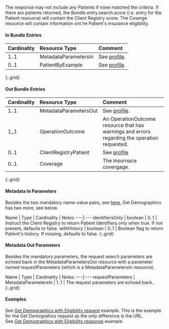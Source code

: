 The response may not include any Patients if none matched the criteria.  If there are patients returned, the Bundle.entry.search.score (i.e. entry for the Patient resource) will contain the Client Registry score.  The Coverge resource will contain information ont he Patient's insurance eligibility.

#### In Bundle Entries

Cardinality | Resource Type | Comment
:---|:---|:---
1..1 | MetadataParametersIn | See [profile](StructureDefinition-bc-metadata-parameters-in.html).
0..1 | PatientByExample | See [profile](StructureDefinition-bc-patient-by-example.html).
{:.grid}

#### Out Bundle Entries

Cardinality | Resource Type | Comment
:---|:---|:---
1..1 | MetadataParametersOut | See [profile](StructureDefinition-bc-metadata-parameters-out.html).
1,,1 | OperationOutcome | An OperationOutcome resource that has warnings and errors regarding the operation requested.
0..1 | ClientRegistryPatient | See [profile](StructureDefinition-bc-patient.html)
0..1 | Coverage | The insurnace covergage.
{:.grid}

#### Metadata In Parameters

Besides the two mandatory name-value pairs, see [here](StructureDefinition-bc-metadata-parameters-in.html), Get Demographics has two more, see below.

Name | Type | Cardinality | Notes
:---|:---
identifiersOnly | boolean | 0..1 | Instruct the Client Registry to return Patient Identifiers only when true. If not present, defaults to false.
withHistory | boolean | 0..1 | Boolean flag to return Patient's history. If missing, defaults to false.
{:.grid}

#### Metadata Out Parameters

Besides the mandatory parameters, the request search parameters are echoed back in the MetadataParametersOut resource with a parameter named requestParameters (which is a MetadataParametersIn resource).

Name | Type | Cardinality | Notes
:---|:---
requestParameters | MetadataParametersIn | 1..1 | The request parameters are echoed back..
{:.grid}

#### Examples

See [Get Demographics with Eligibility request](Bundle-Bundle-GetDemographics-Request-Example.html) example.  This is the example for the Get Demograhics request as the only difference is the URL.  
See [Get Demographics with Eligibility response](Bundle-Bundle-GetDemographicsWithEligibility-Response-Example.html) example.  
